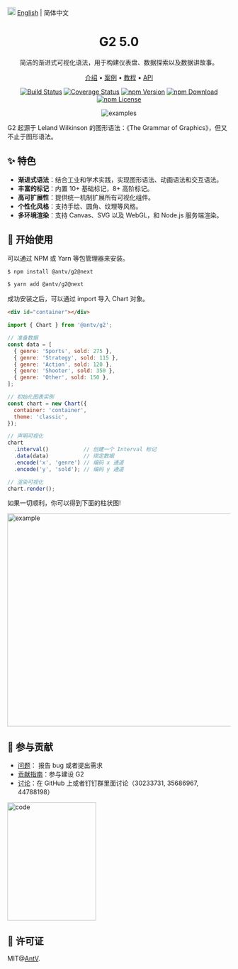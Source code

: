 <img src="https://gw.alipayobjects.com/zos/antfincdn/R8sN%24GNdh6/language.svg" width="18"> [English](./README.md) | 简体中文

<h1 align="center">
<b>G2 5.0</b>
</h1>

<div align="center">

简洁的渐进式可视化语法，用于构建仪表盘、数据探索以及数据讲故事。

<p align="center">
  <a href="https://g2.antv.antgroup.com/manual/introduction/what-is-g2">介绍</a> •
  <a href="https://g2.antv.antgroup.com/examples">案例</a> •
  <a href="https://g2.antv.antgroup.com/manual/introduction/getting-started">教程</a> •
  <a href="https://g2.antv.antgroup.com/api/overview">API</a>
</p>

[![Build Status](https://github.com/antvis/g2/workflows/build/badge.svg?branch=v5)](https://github.com/antvis//actions)
[![Coverage Status](https://img.shields.io/coveralls/github/antvis/g2/v5.svg)](https://coveralls.io/github/antvis/g2?branch=v5)
[![npm Version](https://img.shields.io/npm/v/@antv/g2.svg)](https://www.npmjs.com/package/@antv/g2)
[![npm Download](https://img.shields.io/npm/dm/@antv/g2.svg)](https://www.npmjs.com/package/@antv/g2)
[![npm License](https://img.shields.io/npm/l/@antv/g2.svg)](https://www.npmjs.com/package/@antv/g2)

![examples](https://mdn.alipayobjects.com/huamei_qa8qxu/afts/img/A*FW0gRrLzlMgAAAAAAAAAAAAADmJ7AQ/original)

</div>

G2 起源于 Leland Wilkinson 的图形语法：《The Grammar of Graphics》，但又不止于图形语法。

## ✨ 特色

- **渐进式语法**：结合工业和学术实践，实现图形语法、动画语法和交互语法。
- **丰富的标记**：内置 10+ 基础标记，8+ 高阶标记。
- **高可扩展性**：提供统一机制扩展所有可视化组件。
- **个性化风格**：支持手绘、圆角、纹理等风格。
- **多环境渲染**：支持 Canvas、SVG 以及 WebGL，和 Node.js 服务端渲染。

## 🔨 开始使用

可以通过 NPM 或 Yarn 等包管理器来安装。

```bash
$ npm install @antv/g2@next
```

```bash
$ yarn add @antv/g2@next
```

成功安装之后，可以通过 import 导入 Chart 对象。

```html
<div id="container"></div>
```

```js
import { Chart } from '@antv/g2';

// 准备数据
const data = [
  { genre: 'Sports', sold: 275 },
  { genre: 'Strategy', sold: 115 },
  { genre: 'Action', sold: 120 },
  { genre: 'Shooter', sold: 350 },
  { genre: 'Other', sold: 150 },
];

// 初始化图表实例
const chart = new Chart({
  container: 'container',
  theme: 'classic',
});

// 声明可视化
chart
  .interval()           // 创建一个 Interval 标记
  .data(data)           // 绑定数据
  .encode('x', 'genre') // 编码 x 通道
  .encode('y', 'sold'); // 编码 y 通道

// 渲染可视化
chart.render();
```

如果一切顺利，你可以得到下面的柱状图!

<img src="https://mdn.alipayobjects.com/huamei_qa8qxu/afts/img/A*K-7URYaij4kAAAAAAAAAAAAADmJ7AQ/original" width="640" height="480" alt="example">

## 📮 参与贡献

- [问题](https://github.com/antvis/g2/issues)： 报告 bug 或者提出需求
- [贡献指南](https://github.com/antvis/g2/blob/v5/CONTRIBUTING.zh-CN.md)：参与建设 G2
- [讨论](https://github.com/antvis/G2/discussions)：在 GitHub 上或者钉钉群里面讨论（30233731, 35686967, 44788198）

<img src="https://gw.alipayobjects.com/zos/antfincdn/hTzzaqgHgQ/Antv%252520G2%252520%26%252520G2Plot.png" width="200" height="266" alt="code"/>

## 📄 许可证

MIT@[AntV](https://github.com/antvis).
